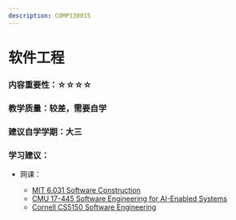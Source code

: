 ```yaml
---
description: COMP130015
---
```


# 软件工程

### 内容重要性：☆☆☆☆

### 教学质量：较差，需要自学

### 建议自学学期：大三

### 学习建议：

*   网课：

    * [MIT 6.031 Software Construction](https://csdiy.wiki/%E8%BD%AF%E4%BB%B6%E5%B7%A5%E7%A8%8B/6031/)
    * [CMU 17-445 Software Engineering for AI-Enabled Systems](https://www.bilibili.com/video/BV1qA411n7X5/)
    * [Cornell CS5150 Software Engineering](https://www.cs.cornell.edu/courses/cs5150/2014fa/materials.html)

